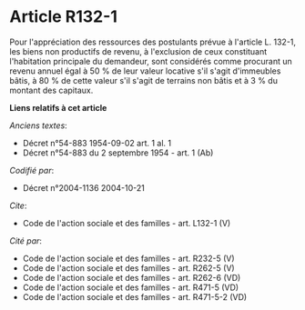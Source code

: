 # Article R132-1

Pour l'appréciation des ressources des postulants prévue à l'article L. 132-1, les biens non productifs de revenu, à
l'exclusion de ceux constituant l'habitation principale du demandeur, sont considérés comme procurant un revenu annuel égal à
50 % de leur valeur locative s'il s'agit d'immeubles bâtis, à 80 % de cette valeur s'il s'agit de terrains non bâtis et à 3 %
du montant des capitaux.

**Liens relatifs à cet article**

_Anciens textes_:

  - Décret n°54-883 1954-09-02 art. 1 al. 1
  - Décret n°54-883 du 2 septembre 1954 - art. 1 (Ab)

_Codifié par_:

  - Décret n°2004-1136 2004-10-21

_Cite_:

  - Code de l'action sociale et des familles - art. L132-1 (V)

_Cité par_:

  - Code de l'action sociale et des familles - art. R232-5 (V)
  - Code de l'action sociale et des familles - art. R262-5 (V)
  - Code de l'action sociale et des familles - art. R262-6 (VD)
  - Code de l'action sociale et des familles - art. R471-5 (VD)
  - Code de l'action sociale et des familles - art. R471-5-2 (VD)
